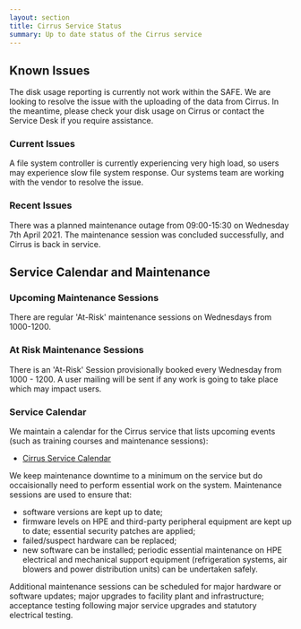 ```yaml
---
layout: section
title: Cirrus Service Status
summary: Up to date status of the Cirrus service
---
```


## Known Issues
The disk usage reporting is currently not work within the SAFE. We are looking to resolve the issue with the uploading of the data from Cirrus. 
In the meantime, please check your disk usage on Cirrus or contact the Service Desk if you require assistance. 

### Current Issues

A file system controller is currently experiencing very high load, so users may experience slow file system response. Our systems team are working with the vendor to resolve the issue.

### Recent Issues

There was a planned maintenance outage from 09:00-15:30 on Wednesday 7th April 2021. The maintenance session was concluded successfully, and Cirrus is back in service.

## Service Calendar and Maintenance

### Upcoming Maintenance Sessions

There are regular 'At-Risk' maintenance sessions on Wednesdays from 1000-1200. 

### At Risk Maintenance Sessions

There is an 'At-Risk' Session provisionally booked every Wednesday from 1000 - 1200. 
A user mailing will be sent if any work is going to take place which may impact users.

### Service Calendar

We maintain a calendar for the Cirrus service that lists upcoming events (such
as training courses and maintenance sessions):

- [Cirrus Service Calendar](calendar.html)

We keep maintenance downtime to a minimum on the service but do occaisionally
need to perform essential work on the system. Maintenance sessions are used to 
ensure that:

* software versions are kept up to date;
* firmware levels on HPE and third-party peripheral equipment are kept up to date;
essential security patches are applied;
* failed/suspect hardware can be replaced;
* new software can be installed;
periodic essential maintenance on HPE electrical and mechanical support equipment (refrigeration systems, air blowers and power distribution units) can be undertaken safely.

Additional maintenance sessions can be scheduled for major hardware or software updates; major upgrades to facility plant and infrastructure; acceptance testing following major service upgrades and statutory electrical testing.

